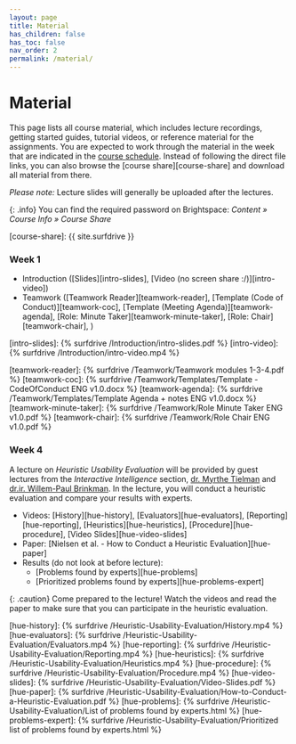 ```yaml
---
layout: page
title: Material
has_children: false
has_toc: false
nav_order: 2
permalink: /material/
---
```


# Material

This page lists all course material, which includes lecture recordings, getting started guides, tutorial videos, or reference material for the assignments.
You are expected to work through the material in the week that are indicated in the [course schedule]({{site.baseurl}}/course_info/schedule/).
Instead of following the direct file links, you can also browse the [course share][course-share] and download all material from there.

*Please note:* Lecture slides will generally be uploaded after the lectures.

{: .info}
You can find the required password on Brightspace: *Content » Course Info » Course Share*



[course-share]: {{ site.surfdrive }}


### Week 1

- Introduction ([Slides][intro-slides], [Video (no screen share :/)][intro-video])
- Teamwork
	([Teamwork Reader][teamwork-reader],
	[Template (Code of Conduct)][teamwork-coc],
	[Template (Meeting Agenda)][teamwork-agenda],
	[Role: Minute Taker][teamwork-minute-taker],
	[Role: Chair][teamwork-chair],
	)


[intro-slides]: {% surfdrive /Introduction/intro-slides.pdf %}
[intro-video]: {% surfdrive /Introduction/intro-video.mp4 %}

[teamwork-reader]: {% surfdrive /Teamwork/Teamwork modules 1-3-4.pdf %}
[teamwork-coc]: {% surfdrive /Teamwork/Templates/Template - CodeOfConduct ENG v1.0.docx %}
[teamwork-agenda]: {% surfdrive /Teamwork/Templates/Template Agenda + notes ENG v1.0.docx %}
[teamwork-minute-taker]: {% surfdrive /Teamwork/Role Minute Taker ENG v1.0.pdf %}
[teamwork-chair]: {% surfdrive /Teamwork/Role Chair ENG v1.0.pdf %}


### Week 4

A lecture on *Heuristic Usability Evaluation* will be provided by guest lectures from the *Interactive Intelligence* section, [dr. Myrthe Tielman](http://ii.tudelft.nl/~myrthe/) and [dr.ir. Willem-Paul Brinkman](https://ii.tudelft.nl/willem-paul/index.php/node/1).
In the lecture, you will conduct a heuristic evaluation and compare your results with experts.

- Videos: [History][hue-history], [Evaluators][hue-evaluators], [Reporting][hue-reporting], [Heuristics][hue-heuristics], [Procedure][hue-procedure], [Video Slides][hue-video-slides]
- Paper: [Nielsen et al. - How to Conduct a Heuristic Evaluation][hue-paper]
- Results (do not look at before lecture):
    - [Problems found by experts][hue-problems]
    - [Prioritized problems found by experts][hue-problems-expert]

{: .caution}
Come prepared to the lecture! Watch the videos and read the paper to make sure that you can participate in the heuristic evaluation.



[hue-history]: {% surfdrive /Heuristic-Usability-Evaluation/History.mp4 %}
[hue-evaluators]: {% surfdrive /Heuristic-Usability-Evaluation/Evaluators.mp4 %}
[hue-reporting]: {% surfdrive /Heuristic-Usability-Evaluation/Reporting.mp4 %}
[hue-heuristics]: {% surfdrive /Heuristic-Usability-Evaluation/Heuristics.mp4 %}
[hue-procedure]: {% surfdrive /Heuristic-Usability-Evaluation/Procedure.mp4 %}
[hue-video-slides]: {% surfdrive /Heuristic-Usability-Evaluation/Video-Slides.pdf %}
[hue-paper]: {% surfdrive /Heuristic-Usability-Evaluation/How-to-Conduct-a-Heuristic-Evaluation.pdf %}
[hue-problems]: {% surfdrive /Heuristic-Usability-Evaluation/List of problems found by experts.html %}
[hue-problems-expert]: {% surfdrive /Heuristic-Usability-Evaluation/Prioritized list of problems found by experts.html %}

